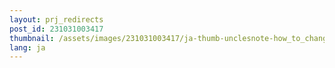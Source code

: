 ```yaml
---
layout: prj_redirects
post_id: 231031003417
thumbnail: /assets/images/231031003417/ja-thumb-unclesnote-how_to_change_the_default_browser_in_office_365_outlook_to_chrome.png
lang: ja
---
```


